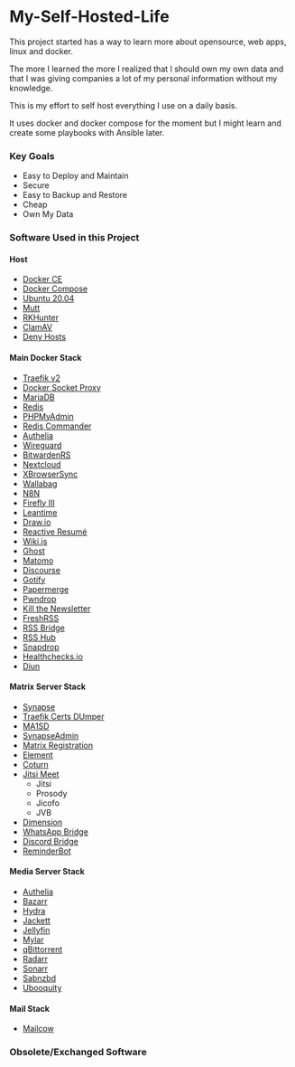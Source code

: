 # My-Self-Hosted-Life

This project started has a way to learn more about opensource, web apps, linux and docker.

The more I learned the more I realized that I should own my own data and that I was giving companies a lot of my personal information without my knowledge.

This is my effort to self host everything I use on a daily basis. 

It uses docker and docker compose for the moment but I might learn and create some playbooks with Ansible later.

### Key Goals

- Easy to Deploy and Maintain
- Secure
- Easy to Backup and Restore
- Cheap
- Own My Data

### Software Used in this Project

#### Host
- [Docker CE](https://docs.docker.com/get-docker/)
- [Docker Compose](https://docs.docker.com/compose/)
- [Ubuntu 20.04](https://ubuntu.com/download/server)
- [Mutt](http://www.mutt.org/)
- [RKHunter](http://rkhunter.sourceforge.net/)
- [ClamAV](https://www.clamav.net/)
- [Deny Hosts](http://denyhosts.sourceforge.net/)

#### Main Docker Stack

- [Traefik v2](https://docs.traefik.io/)
- [Docker Socket Proxy](https://github.com/Tecnativa/docker-socket-proxy)
- [MariaDB](https://mariadb.org/)
- [Redis](https://redis.io/)
- [PHPMyAdmin](https://www.phpmyadmin.net/)
- [Redis Commander](https://github.com/joeferner/redis-commander)
- [Authelia](https://www.authelia.com/)
- [Wireguard](https://www.wireguard.com/)
- [BitwardenRS](https://github.com/dani-garcia/bitwarden_rs)
- [Nextcloud](https://nextcloud.com/)
- [XBrowserSync](https://www.xbrowsersync.org/)
- [Wallabag](https://www.wallabag.it/en)
- [N8N](https://n8n.io/)
- [Firefly III](https://www.firefly-iii.org/)
- [Leantime](https://leantime.io/)
- [Draw.io](https://github.com/jgraph/drawio)
- [Reactive Resumé](https://rxresu.me/)
- [Wiki.js](https://js.wiki/)
- [Ghost](https://ghost.org/)
- [Matomo](https://matomo.org/)
- [Discourse](https://www.discourse.org/)
- [Gotify](https://gotify.net/docs/index)
- [Papermerge](https://www.papermerge.com/)
- [Pwndrop](https://github.com/kgretzky/pwndrop)
- [Kill the Newsletter](https://github.com/leafac/kill-the-newsletter)
- [FreshRSS](https://www.freshrss.org/)
- [RSS Bridge](https://github.com/RSS-Bridge/rss-bridge)
- [RSS Hub](https://docs.rsshub.app/en/)
- [Snapdrop](https://github.com/RobinLinus/snapdrop)
- [Healthchecks.io](https://github.com/linuxserver/docker-healthchecks)
- [Diun](https://github.com/crazy-max/diun)

#### Matrix Server Stack

- [Synapse](https://matrix.org/docs/projects/server/synapse)
- [Traefik Certs DUmper](https://github.com/ldez/traefik-certs-dumper)
- [MA1SD](https://github.com/ma1uta/ma1sd)
- [SynapseAdmin](https://github.com/Awesome-Technologies/synapse-admin)
- [Matrix Registration](https://github.com/ZerataX/matrix-registration)
- [Element](https://matrix.org/docs/projects/client/element)
- [Coturn](https://github.com/coturn/coturn)
- [Jitsi Meet](https://github.com/jitsi/docker-jitsi-meet)
  - Jitsi
  - Prosody
  - Jicofo
  - JVB
- [Dimension](https://github.com/turt2live/matrix-dimension)
- [WhatsApp Bridge](https://github.com/tulir/mautrix-whatsapp)
- [Discord Bridge](https://github.com/matrix-discord/mx-puppet-discord)
- [ReminderBot](https://github.com/anoadragon453/matrix-reminder-bot)

#### Media Server Stack

- [Authelia](https://www.authelia.com/)
- [Bazarr](https://www.bazarr.media/)
- [Hydra](https://github.com/theotherp/nzbhydra2/)
- [Jackett](https://github.com/Jackett/Jackett)
- [Jellyfin](https://jellyfin.org/)
- [Mylar](https://github.com/evilhero/mylar)
- [qBittorrent](https://github.com/linuxserver/docker-qbittorrent)
- [Radarr](https://radarr.video/)
- [Sonarr](https://sonarr.tv/)
- [Sabnzbd](https://sabnzbd.org/)
- [Ubooquity](https://vaemendis.net/ubooquity/)


#### Mail Stack

- [Mailcow](https://mailcow.email/)

### Obsolete/Exchanged Software
